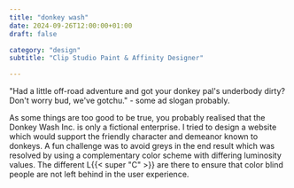 ```yaml
---
title: "donkey wash"
date: 2024-09-26T12:00:00+01:00
draft: false

category: "design"
subtitle: "Clip Studio Paint & Affinity Designer"

---
```


"Had a little off-road adventure and got your donkey pal's underbody dirty? Don't worry bud, we've gotchu." - some ad slogan probably.

As some things are too good to be true, you probably realised that the Donkey Wash Inc. is only a fictional enterprise. I tried to design a website which would support the friendly character and demeanor known to donkeys. A fun challenge was to avoid greys in the end result which was resolved by using a complementary color scheme with differing luminosity values. The different L{{< super "C" >}} are there to ensure that color blind people are not left behind in the user experience.